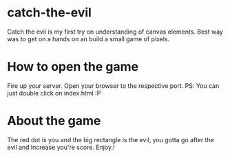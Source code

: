 # catch-the-evil
Catch the evil is my first try on understanding of canvas elements.
Best way was to get on a hands on an build a small game of pixels.

# How to open the game
Fire up your server.
Open your browser to the respective port.
PS: You can just double click on index.html :P

# About the game
The red dot is you and the big rectangle is the evil,
you gotta go after the evil and increase you're score.
Enjoy.!
